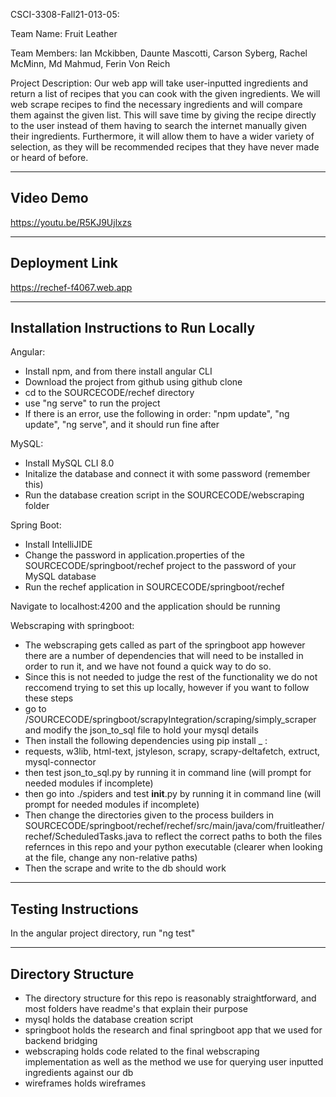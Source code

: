 CSCI-3308-Fall21-013-05:

Team Name: Fruit Leather

Team Members: 
Ian Mckibben,
Daunte Mascotti,
Carson Syberg,
Rachel McMinn,
Md Mahmud,
Ferin Von Reich

Project Description:
Our web app will take user-inputted
ingredients and return a list of recipes
that you can cook with the given
ingredients. We will web scrape recipes
to find the necessary ingredients and will
compare them against the given list.
This will save time by giving the recipe
directly to the user instead of them
having to search the internet manually
given their ingredients. Furthermore, it
will allow them to have a wider variety of
selection, as they will be recommended
recipes that they have never made or
heard of before.

---
Video Demo
---
https://youtu.be/R5KJ9Ujlxzs

---
Deployment Link
---
https://rechef-f4067.web.app

---
Installation Instructions to Run Locally
--- 
Angular:
* Install npm, and from there install angular CLI
* Download the project from github using github clone
* cd to the SOURCECODE/rechef directory
* use "ng serve" to run the project
* If there is an error, use the following in order: "npm update", "ng update", "ng serve", and it should run fine after

MySQL:
* Install MySQL CLI 8.0
* Initalize the database and connect it with some password (remember this)
* Run the database creation script in the SOURCECODE/webscraping folder

Spring Boot:
* Install IntelliJIDE
* Change the password in application.properties of the SOURCECODE/springboot/rechef project to the password of your MySQL database
* Run the rechef application in SOURCECODE/springboot/rechef

Navigate to localhost:4200 and the application should be running

Webscraping with springboot:
* The webscraping gets called as part of the springboot app however there are a number of dependencies that will need to be installed in order to run it, and we have not found a quick way to do so.
* Since this is not needed to judge the rest of the functionality we do not reccomend trying to set this up locally, however if you want to follow these steps
* go to /SOURCECODE/springboot/scrapyIntegration/scraping/simply_scraper and modify the json_to_sql file to hold your mysql details
* Then install the following dependencies using pip install _ :
* requests, w3lib, html-text, jstyleson, scrapy, scrapy-deltafetch, extruct,  mysql-connector
* then test json_to_sql.py by running it in command line (will prompt for needed modules if incomplete)
* then go into ./spiders and test __init__.py by running it in command line (will prompt for needed modules if incomplete)
* Then change the directories given to the process builders in SOURCECODE/springboot/rechef/rechef/src/main/java/com/fruitleather/rechef/ScheduledTasks.java to reflect the correct paths to both the files refernces in this repo and your python executable (clearer when looking at the file, change any non-relative paths)
* Then the scrape and write to the db should work

---
Testing Instructions
---
In the angular project directory, run "ng test"

---
Directory Structure
---
* The directory structure for this repo is reasonably straightforward, and most folders have readme's that explain their purpose
* mysql holds the database creation script
* springboot holds the research and final springboot app that we used for backend bridging
* webscraping holds code related to the final webscraping implementation as well as the method we use for querying user inputted ingredients against our db
* wireframes holds wireframes
